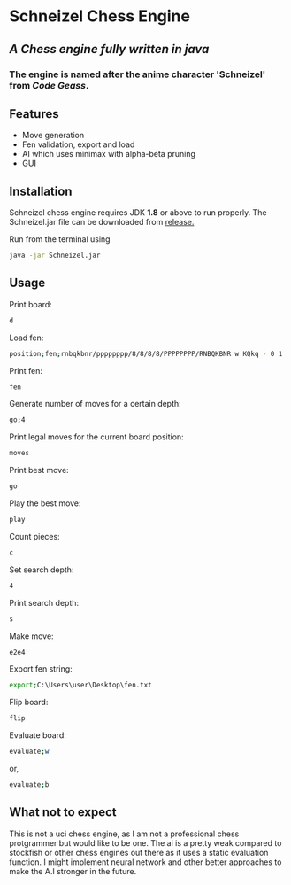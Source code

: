 # Schneizel Chess Engine
## _A Chess engine fully written in java_

### The engine is named after the anime character 'Schneizel'  from _Code Geass_.

## Features

- Move generation
- Fen validation, export and load
- AI which uses minimax with alpha-beta pruning
- GUI

## Installation
Schneizel chess engine requires JDK **1.8** or above to run properly.
The Schneizel.jar file can be downloaded from [release.](https://github.com/mubashirtanveerayon/Schneizel-Chess-Engine/releases)

Run from the terminal using

```sh
java -jar Schneizel.jar
```

## Usage

Print board:

```sh
d
```

Load fen:

```sh
position;fen;rnbqkbnr/pppppppp/8/8/8/8/PPPPPPPP/RNBQKBNR w KQkq - 0 1
```

Print fen:

```sh
fen
```

Generate number of moves for a certain depth:

```sh
go;4
```
Print legal moves for the current board position:

```sh
moves
```

Print best move:

```sh
go
```

Play the best move:

```sh
play
```

Count pieces:
```sh
c
```

Set search depth:

```sh
4
```

Print search depth:

```sh
s
```

Make move:

```sh
e2e4
```

Export fen string:

```sh
export;C:\Users\user\Desktop\fen.txt
```

Flip board:

```sh
flip
```

Evaluate board:

```sh
evaluate;w
```

or,

```sh
evaluate;b
```

## What not to expect
This is not a uci chess engine, as I am not a professional chess protgrammer but would like to be one. The ai is a pretty weak compared to stockfish or other chess engines out there as it uses a static evaluation function. I might implement neural network and other better approaches to make the A.I stronger in the future.
